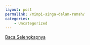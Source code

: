 ```yaml
---
layout: post
permalink: /mimpi-singa-dalam-rumah/
categories:
    - Uncategorized
---
```


[Baca Selengkapnya](/08)